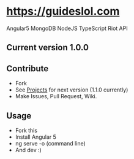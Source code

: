 # https://guideslol.com

Angular5 MongoDB NodeJS TypeScript Riot API

## Current version 1.0.0

## Contribute

* Fork
* See [Projects](https://github.com/eoxia-jimmy/riot-api-client/projects) for next version (1.1.0 currently)
* Make Issues, Pull Request, Wiki.

## Usage

* Fork this
* Install Angular 5
* ng serve -o (command line)
* And dev :)
